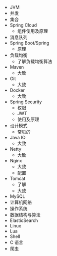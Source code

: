 - JVM
- 并发
- 集合
- Spring Cloud
  - 组件使用及原理
- 消息队列
- Spring Boot/Spring
  - 原理
- 负载均衡
  - 了解负载均衡算法
- Maven
  - 大致
- Git
  - 大致
- Docker
  - 大致
- Spring Security
  - 权限
  - JWT
  - 使用及原理
- 设计模式
  - 常见的
- Java IO
  - 大致
- Netty
  - 大致
- Nginx
  - 大致
  - 配置
- Tomcat
  - 了解
  - 大致
- MySQL
- 计算机网络
- 操作系统
- 数据结构与算法
- ElasticSearch
- Linux
- Lua
- Shell
- C 语言
- 爬虫
